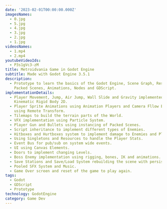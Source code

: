 ```yaml
---
date: '2023-02-01T00:00:00.000Z'
imagesNames:
  - 0.jpg
  - 5.jpg
  - 4.jpg
  - 3.jpg
  - 2.jpg
  - 1.jpg
videosNames:
  - 1.mp4
  - 2.mp4
youtubeVideoIds:
  - P3s1gVc3-zM
title: Metroidvania Game in Godot Engine
subtitle: Made with Godot Engine 3.5.1
description:
  - Prototype to learn the basics of the Godot Engine, Scene Graph, Resources,
    Packed Scenes, Animations, Nodes and GDScript.
implementationDetails:
  - Player Movement, Jump, Air Jump, Wall Slide and Gravity implemented with
    Kinematic Rigid Body 2D.
  - Player Sprite Animations using Animation Players and Camera Fllow Behaviour
    using Remote Transform.
  - Tilemaps to build the terrain parts of the World.
  - VFX implementation using Particle System.
  - Player Gun and Bullets using instancing of Packed Scenes.
  - Script inheritance to implement different types of Enemies.
  - Hitboxes and Hurtboxes system to implement damage to Enemies and Player.
  - Using Singletons and Resources to handle the Player Stats.
  - Event Bus for pub/sub on system wide events.
  - UI using Canvas Elements.
  - Doors to implement changing Levels.
  - Boss Enemy implementation using rigging, bones, IK and animations.
  - Save Stations and Save/Load System rebuilding the scene with persisted nodes.
  - Pooled SFX System and Music.
  - Game Over screen and reset of the game to play again.
tags:
  - Godot
  - GDScript
  - Prototype
technology: GodotEngine
category: Game Dev
---
```

